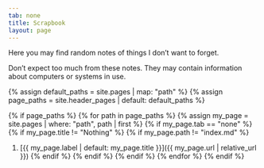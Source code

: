 ```yaml
---
tab: none
title: Scrapbook
layout: page
---
```


Here you may find random notes of things I don’t want to forget.

Don’t expect too much from these notes. They may contain information about computers or systems in use.

{% assign default_paths = site.pages | map: "path" %}
{% assign page_paths = site.header_pages | default: default_paths %}

{% if page_paths %}
  {% for path in page_paths %}
    {% assign my_page = site.pages | where: "path", path | first %}
    {% if my_page.tab == "none" %}
        {% if my_page.title != "Nothing" %}
            {% if my_page.path != "index.md" %}
1. [{{ my_page.label | default: my_page.title }}]({{ my_page.url | relative_url }})
            {% endif %}
        {% endif %}
    {% endif %}
  {% endfor %}
{% endif %}

